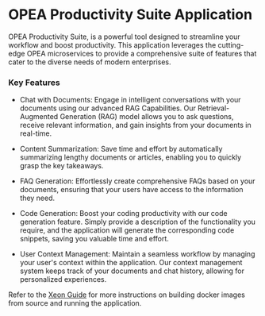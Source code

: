 # OPEA Productivity Suite Application

OPEA Productivity Suite, is a powerful tool designed to streamline your workflow and boost productivity. This application leverages the cutting-edge OPEA microservices to provide a comprehensive suite of features that cater to the diverse needs of modern enterprises.

### Key Features

- Chat with Documents: Engage in intelligent conversations with your documents using our advanced RAG Capabilities. Our Retrieval-Augmented Generation (RAG) model allows you to ask questions, receive relevant information, and gain insights from your documents in real-time.

- Content Summarization: Save time and effort by automatically summarizing lengthy documents or articles, enabling you to quickly grasp the key takeaways.

- FAQ Generation: Effortlessly create comprehensive FAQs based on your documents, ensuring that your users have access to the information they need.

- Code Generation: Boost your coding productivity with our code generation feature. Simply provide a description of the functionality you require, and the application will generate the corresponding code snippets, saving you valuable time and effort.

- User Context Management: Maintain a seamless workflow by managing your user's context within the application. Our context management system keeps track of your documents and chat history, allowing for personalized experiences.

Refer to the [Xeon Guide](./docker/xeon/README.md) for more instructions on building docker images from source and running the application.
